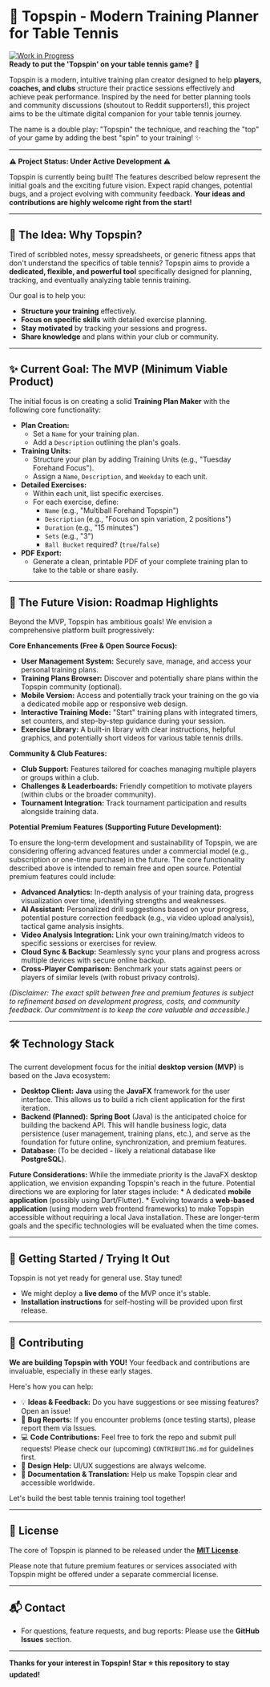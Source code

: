# 🏓 Topspin - Modern Training Planner for Table Tennis

[![Work in Progress](https://img.shields.io/badge/status-work%20in%20progress-yellow.svg)](https://shields.io/)
<br>**Ready to put the 'Topspin' on your table tennis game?** 🚀

Topspin is a modern, intuitive training plan creator designed to help **players, coaches, and clubs** structure their practice sessions effectively and achieve peak performance. Inspired by the need for better planning tools and community discussions (shoutout to Reddit supporters!), this project aims to be the ultimate digital companion for your table tennis journey.

The name is a double play: "Topspin" the technique, and reaching the "top" of your game by adding the best "spin" to your training! ✨

---

**⚠️ Project Status: Under Active Development ⚠️**

Topspin is currently being built! The features described below represent the initial goals and the exciting future vision. Expect rapid changes, potential bugs, and a project evolving with community feedback. **Your ideas and contributions are highly welcome right from the start!**

---

## 🤔 The Idea: Why Topspin?

Tired of scribbled notes, messy spreadsheets, or generic fitness apps that don't understand the specifics of table tennis? Topspin aims to provide a **dedicated, flexible, and powerful tool** specifically designed for planning, tracking, and eventually analyzing table tennis training.

Our goal is to help you:

* **Structure your training** effectively.
* **Focus on specific skills** with detailed exercise planning.
* **Stay motivated** by tracking your sessions and progress.
* **Share knowledge** and plans within your club or community.

---

## ✨ Current Goal: The MVP (Minimum Viable Product)

The initial focus is on creating a solid **Training Plan Maker** with the following core functionality:

* **Plan Creation:**
    * Set a `Name` for your training plan.
    * Add a `Description` outlining the plan's goals.
* **Training Units:**
    * Structure your plan by adding Training Units (e.g., "Tuesday Forehand Focus").
    * Assign a `Name`, `Description`, and `Weekday` to each unit.
* **Detailed Exercises:**
    * Within each unit, list specific exercises.
    * For each exercise, define:
        * `Name` (e.g., "Multiball Forehand Topspin")
        * `Description` (e.g., "Focus on spin variation, 2 positions")
        * `Duration` (e.g., "15 minutes")
        * `Sets` (e.g., "3")
        * `Ball Bucket` required? (`true`/`false`)
* **PDF Export:**
    * Generate a clean, printable PDF of your complete training plan to take to the table or share easily.

---

## 🚀 The Future Vision: Roadmap Highlights

Beyond the MVP, Topspin has ambitious goals! We envision a comprehensive platform built progressively:

**Core Enhancements (Free & Open Source Focus):**

* **User Management System:** Securely save, manage, and access your personal training plans.
* **Training Plans Browser:** Discover and potentially share plans within the Topspin community (optional).
* **Mobile Version:** Access and potentially track your training on the go via a dedicated mobile app or responsive web design.
* **Interactive Training Mode:** "Start" training plans with integrated timers, set counters, and step-by-step guidance during your session.
* **Exercise Library:** A built-in library with clear instructions, helpful graphics, and potentially short videos for various table tennis drills.

**Community & Club Features:**

* **Club Support:** Features tailored for coaches managing multiple players or groups within a club.
* **Challenges & Leaderboards:** Friendly competition to motivate players (within clubs or the broader community).
* **Tournament Integration:** Track tournament participation and results alongside training data.

**Potential Premium Features (Supporting Future Development):**

To ensure the long-term development and sustainability of Topspin, we are considering offering advanced features under a commercial model (e.g., subscription or one-time purchase) in the future. The core functionality described above is intended to remain free and open source. Potential premium features could include:

* **Advanced Analytics:** In-depth analysis of your training data, progress visualization over time, identifying strengths and weaknesses.
* **AI Assistant:** Personalized drill suggestions based on your progress, potential posture correction feedback (e.g., via video upload analysis), tactical game analysis insights.
* **Video Analysis Integration:** Link your own training/match videos to specific sessions or exercises for review.
* **Cloud Sync & Backup:** Seamlessly sync your plans and progress across multiple devices with secure online backup.
* **Cross-Player Comparison:** Benchmark your stats against peers or players of similar levels (with robust privacy controls).

*(Disclaimer: The exact split between free and premium features is subject to refinement based on development progress, costs, and community feedback. Our commitment is to keep the core valuable and accessible.)*

---

## 🛠️ Technology Stack

The current development focus for the initial **desktop version (MVP)** is based on the Java ecosystem:

* **Desktop Client:** **Java** using the **JavaFX** framework for the user interface. This allows us to build a rich client application for the first iteration.
* **Backend (Planned):** **Spring Boot** (Java) is the anticipated choice for building the backend API. This will handle business logic, data persistence (user management, training plans, etc.), and serve as the foundation for future online, synchronization, and premium features.
* **Database:** (To be decided - likely a relational database like **PostgreSQL**).

**Future Considerations:** While the immediate priority is the JavaFX desktop application, we envision expanding Topspin's reach in the future. Potential directions we are exploring for later stages include:
    * A dedicated **mobile application** (possibly using Dart/Flutter).
    * Evolving towards a **web-based application** (using modern web frontend frameworks) to make Topspin accessible without requiring a local Java installation.
These are longer-term goals and the specific technologies will be evaluated when the time comes.

---

## 🚀 Getting Started / Trying It Out

Topspin is not yet ready for general use. Stay tuned!

* We might deploy a **live demo** of the MVP once it's stable.
* **Installation instructions** for self-hosting will be provided upon first release.

---

## 🤝 Contributing

**We are building Topspin with YOU!** Your feedback and contributions are invaluable, especially in these early stages.

Here's how you can help:

* 💡 **Ideas & Feedback:** Do you have suggestions or see missing features? Open an issue!
* 🐛 **Bug Reports:** If you encounter problems (once testing starts), please report them via Issues.
* 💻 **Code Contributions:** Feel free to fork the repo and submit pull requests! Please check our (upcoming) `CONTRIBUTING.md` for guidelines first.
* 🎨 **Design Help:** UI/UX suggestions are always welcome.
* 📖 **Documentation & Translation:** Help us make Topspin clear and accessible worldwide.

Let's build the best table tennis training tool together!

---

## 📜 License

The core of Topspin is planned to be released under the **[MIT License](LICENSE)**.

Please note that future premium features or services associated with Topspin might be offered under a separate commercial license.

---

## 📬 Contact

* For questions, feature requests, and bug reports: Please use the **GitHub Issues** section.

---

**Thanks for your interest in Topspin! Star ⭐ this repository to stay updated!**
